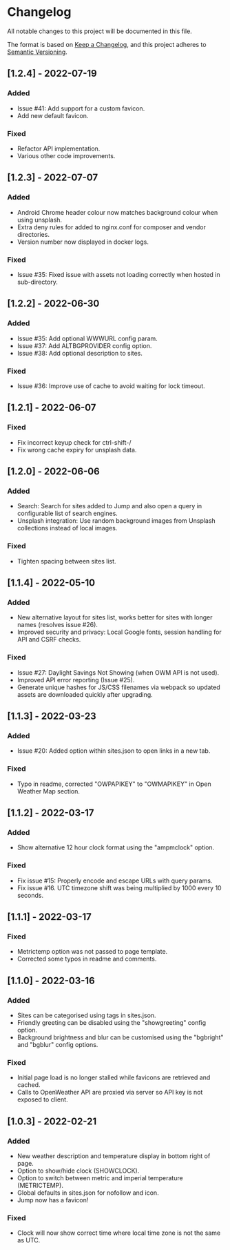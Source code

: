 # Changelog
All notable changes to this project will be documented in this file.

The format is based on [Keep a Changelog](https://keepachangelog.com/en/1.0.0/),
and this project adheres to [Semantic Versioning](https://semver.org/spec/v2.0.0.html).

## [1.2.4] - 2022-07-19
### Added
- Issue #41: Add support for a custom favicon.
- Add new default favicon.

### Fixed
- Refactor API implementation.
- Various other code improvements.

## [1.2.3] - 2022-07-07
### Added
- Android Chrome header colour now matches background colour when using unsplash.
- Extra deny rules for added to nginx.conf for composer and vendor directories.
- Version number now displayed in docker logs.

### Fixed
- Issue #35: Fixed issue with assets not loading correctly when hosted in sub-directory.

## [1.2.2] - 2022-06-30
### Added
- Issue #35: Add optional WWWURL config param.
- Issue #37: Add ALTBGPROVIDER config option.
- Issue #38: Add optional description to sites.

### Fixed
- Issue #36: Improve use of cache to avoid waiting for lock timeout.

## [1.2.1] - 2022-06-07
### Fixed
- Fix incorrect keyup check for ctrl-shift-/
- Fix wrong cache expiry for unsplash data.

## [1.2.0] - 2022-06-06
### Added
- Search: Search for sites added to Jump and also open a query in configurable list of search engines.
- Unsplash integration: Use random background images from Unsplash collections instead of local images.

### Fixed
- Tighten spacing between sites list.

## [1.1.4] - 2022-05-10
### Added
- New alternative layout for sites list, works better for sites with longer names (resolves issue #26).
- Improved security and privacy: Local Google fonts, session handling for API and CSRF checks.

### Fixed
- Issue #27: Daylight Savings Not Showing (when OWM API is not used).
- Improved API error reporting (Issue #25).
- Generate unique hashes for JS/CSS filenames via webpack so updated assets are downloaded quickly after upgrading.

## [1.1.3] - 2022-03-23
### Added
- Issue #20: Added option within sites.json to open links in a new tab.

### Fixed
- Typo in readme, corrected "OWPAPIKEY" to "OWMAPIKEY" in Open Weather Map section.

## [1.1.2] - 2022-03-17
### Added
- Show alternative 12 hour clock format using the "ampmclock" option.

### Fixed
- Fix issue #15: Properly encode and escape URLs with query params.
- Fix issue #16. UTC timezone shift was being multiplied by 1000 every 10 seconds.

## [1.1.1] - 2022-03-17
### Fixed
- Metrictemp option was not passed to page template.
- Corrected some typos in readme and comments.

## [1.1.0] - 2022-03-16
### Added
- Sites can be categorised using tags in sites.json.
- Friendly greeting can be disabled using the "showgreeting" config option.
- Background brightness and blur can be customised using the "bgbright" and "bgblur" config options.

### Fixed
- Initial page load is no longer stalled while favicons are retrieved and cached.
- Calls to OpenWeather API are proxied via server so API key is not exposed to client.

## [1.0.3] - 2022-02-21
### Added
- New weather description and temperature display in bottom right of page.
- Option to show/hide clock (SHOWCLOCK).
- Option to switch between metric and imperial temperature (METRICTEMP).
- Global defaults in sites.json for nofollow and icon.
- Jump now has a favicon!

### Fixed
- Clock will now show correct time where local time zone is not the same as UTC.